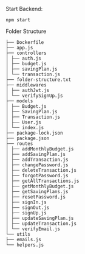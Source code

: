 Start Backend:

```npm start```

Folder Structure
```
├── Dockerfile
├── app.js
├── controllers
│ ├── auth.js
│ ├── budget.js
│ ├── savingPlan.js
│ └── transaction.js
├── folder-structure.txt
├── middlewares
│ ├── authJwt.js
│ └── verifySignUp.js
├── models
│ ├── Budget.js
│ ├── SavingPlan.js
│ ├── Transaction.js
│ ├── User.js
│ └── index.js
├── package-lock.json
├── package.json
├── routes
│ ├── addMonthlyBudget.js
│ ├── addSavingPlan.js
│ ├── addTransaction.js
│ ├── changePassword.js
│ ├── deleteTransaction.js
│ ├── forgotPassword.js
│ ├── getAllTransactions.js
│ ├── getMonthlyBudget.js
│ ├── getSavingPlans.js
│ ├── resetPassword.js
│ ├── signIn.js
│ ├── signOut.js
│ ├── signUp.js
│ ├── updateSavingPlan.js
│ ├── updateTransaction.js
│ └── verifyEmail.js
└── utils
├── emails.js
└── helpers.js
```
